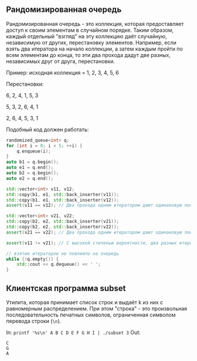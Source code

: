 ## Рандомизированная очередь
Рандомизированная очередь - это коллекция, которая предоставляет доступ к своим элементам в случайном порядке. Таким образом, каждый отдельный "взгляд" на эту коллекцию даёт случайную, независимую от других, перестановку элементов.
Например, если взять два итератора на начало коллекции, а затем каждым пройти по всем элементам до конца, то эти два прохода дадут две разных, независимых друг от друга, перестановки.

Пример: исходная коллекция = 1, 2, 3, 4, 5, 6

Перестановки:

6, 2, 4, 1, 5, 3

5, 3, 2, 6, 4, 1

2, 6, 4, 5, 3, 1

Подобный код должен работать:
```cpp
randomized_queue<int> q;
for (int i = 0; i < 5; ++i) {
    q.enqueue(i);
}
auto b1 = q.begin();
auto e1 = q.end();
auto b2 = q.begin();
auto e2 = q.end();

std::vector<int> v11, v12;
std::copy(b1, e1, std::back_inserter(v11));
std::copy(b1, e1, std::back_inserter(v12));
assert(v11 == v12); // Два прохода одним итератором дают одинаковую последовательность

std::vector<int> v21, v22;
std::copy(b2, e2, std::back_inserter(v21));
std::copy(b2, e2, std::back_inserter(v22));
assert(v21 == v22); // Два прохода одним итератором дают одинаковую последовательность

assert(v11 != v21); // С высокой степенью вероятности, два разных итератора задают разные последовательности

// взятие итераторов не повлияло на очередь
while (!q.empty()) {
    std::cout << q.dequeue() << ' ';
}
```

## Клиентская программа subset
Утилита, которая принимает список строк и выдаёт k из них с равномерным распределением. При этом "строка" - это произвольная последовательность печатных символов, ограниченная символом перевода строки (`\n`).

In: `printf '%s\n' A B C D E F G H I | ./subset 3`
Out:
```
C
G
A
```
